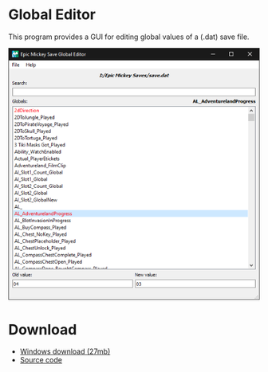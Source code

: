 # Global Editor

This program provides a GUI for editing global values of a (.dat) save file.

<img src="/site-images/global-screenshot.png" class="article-image">

# Download
* [Windows download (27mb)](https://github.com/andrewplus/Epic-Mickey-Global-Editor/releases/)
* [Source code](https://github.com/andrewplus/Epic-Mickey-Global-Editor)